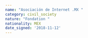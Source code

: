 ```yaml
---
name: "Asociación de Internet .MX "
category: civil_society
nature: "Fondation "
nationality: MEX
date_signed: '2018-11-12'
---
```

    